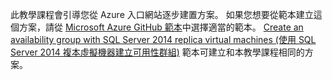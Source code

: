 此教學課程會引導您從 Azure 入口網站逐步建置方案。 如果您想要從範本建立這個方案，請從 [Microsoft Azure GitHub 範本](http://github.com/Azure/azure-quickstart-templates)中選擇適當的範本。 [Create an availability group with SQL Server 2014 replica virtual machines (使用 SQL Server 2014 複本虛擬機器建立可用性群組)](http://github.com/Azure/azure-quickstart-templates/tree/master/sqlvm-alwayson-cluster) 範本可建立和本教學課程相同的方案。 



<!--HONumber=Nov16_HO3-->


